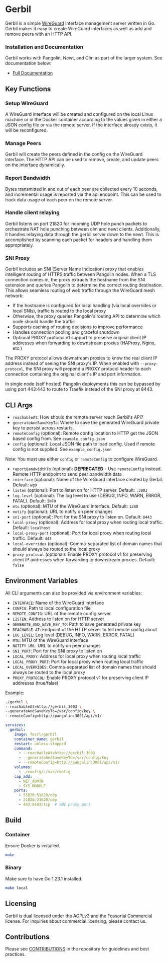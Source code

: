 # Gerbil

Gerbil is a simple [WireGuard](https://www.wireguard.com/) interface management server written in Go. Gerbil makes it easy to create WireGuard interfaces as well as add and remove peers with an HTTP API.

### Installation and Documentation

Gerbil works with Pangolin, Newt, and Olm as part of the larger system. See documentation below:

-   [Full Documentation](https://docs.fossorial.io)

## Key Functions

### Setup WireGuard

A WireGuard interface will be created and configured on the local Linux machine or in the Docker container according to the values given in either a JSON config file or via the remote server. If the interface already exists, it will be reconfigured.

### Manage Peers

Gerbil will create the peers defined in the config on the WireGuard interface. The HTTP API can be used to remove, create, and update peers on the interface dynamically.

### Report Bandwidth

Bytes transmitted in and out of each peer are collected every 10 seconds, and incremental usage is reported via the api endpoint. This can be used to track data usage of each peer on the remote server.

### Handle client relaying

Gerbil listens on port 21820 for incoming UDP hole punch packets to orchestrate NAT hole punching between olm and newt clients. Additionally, it handles relaying data through the gerbil server down to the newt. This is accomplished by scanning each packet for headers and handling them appropriately.

### SNI Proxy

Gerbil includes an SNI (Server Name Indication) proxy that enables intelligent routing of HTTPS traffic between Pangolin nodes. When a TLS connection comes in, the proxy extracts the hostname from the SNI extension and queries Pangolin to determine the correct routing destination. This allows seamless routing of web traffic through the WireGuard mesh network:

- If the hostname is configured for local handling (via local overrides or local SNIs), traffic is routed to the local proxy
- Otherwise, the proxy queries Pangolin's routing API to determine which node should handle the traffic
- Supports caching of routing decisions to improve performance
- Handles connection pooling and graceful shutdown
- Optional PROXY protocol v1 support to preserve original client IP addresses when forwarding to downstream proxies (HAProxy, Nginx, etc.)

The PROXY protocol allows downstream proxies to know the real client IP address instead of seeing the SNI proxy's IP. When enabled with `--proxy-protocol`, the SNI proxy will prepend a PROXY protocol header to each connection containing the original client's IP and port information.

In single node (self hosted) Pangolin deployments this can be bypassed by using port 443:443 to route to Traefik instead of the SNI proxy at 8443.

## CLI Args

- `reachableAt`: How should the remote server reach Gerbil's API?
- `generateAndSaveKeyTo`: Where to save the generated WireGuard private key to persist across restarts.
- `remoteConfig` (optional): Remote config location to HTTP get the JSON based config from. See `example_config.json`
- `config` (optional): Local JSON file path to load config. Used if remote config is not supplied. See `example_config.json`

Note: You must use either `config` or `remoteConfig` to configure WireGuard.

- `reportBandwidthTo` (optional): **DEPRECATED** - Use `remoteConfig` instead. Remote HTTP endpoint to send peer bandwidth data
- `interface` (optional): Name of the WireGuard interface created by Gerbil. Default: `wg0`
- `listen` (optional): Port to listen on for HTTP server. Default: `:3003`
- `log-level` (optional): The log level to use (DEBUG, INFO, WARN, ERROR, FATAL). Default: `INFO`
- `mtu` (optional): MTU of the WireGuard interface. Default: `1280`
- `notify` (optional): URL to notify on peer changes
- `sni-port` (optional): Port for the SNI proxy to listen on. Default: `8443`
- `local-proxy` (optional): Address for local proxy when routing local traffic. Default: `localhost`
- `local-proxy-port` (optional): Port for local proxy when routing local traffic. Default: `443`
- `local-overrides` (optional): Comma-separated list of domain names that should always be routed to the local proxy
- `proxy-protocol` (optional): Enable PROXY protocol v1 for preserving client IP addresses when forwarding to downstream proxies. Default: `false`

## Environment Variables

All CLI arguments can also be provided via environment variables:

- `INTERFACE`: Name of the WireGuard interface
- `CONFIG`: Path to local configuration file
- `REMOTE_CONFIG`: URL of the remote config server
- `LISTEN`: Address to listen on for HTTP server
- `GENERATE_AND_SAVE_KEY_TO`: Path to save generated private key
- `REACHABLE_AT`: Endpoint of the HTTP server to tell remote config about
- `LOG_LEVEL`: Log level (DEBUG, INFO, WARN, ERROR, FATAL)
- `MTU`: MTU of the WireGuard interface
- `NOTIFY_URL`: URL to notify on peer changes
- `SNI_PORT`: Port for the SNI proxy to listen on
- `LOCAL_PROXY`: Address for local proxy when routing local traffic
- `LOCAL_PROXY_PORT`: Port for local proxy when routing local traffic
- `LOCAL_OVERRIDES`: Comma-separated list of domain names that should always be routed to the local proxy
- `PROXY_PROTOCOL`: Enable PROXY protocol v1 for preserving client IP addresses (true/false)

Example:

```bash
./gerbil \
--reachableAt=http://gerbil:3003 \
--generateAndSaveKeyTo=/var/config/key \
--remoteConfig=http://pangolin:3001/api/v1/
```

```yaml
services:
  gerbil:
    image: fosrl/gerbil
    container_name: gerbil
    restart: unless-stopped
    command:
      - --reachableAt=http://gerbil:3003
      - --generateAndSaveKeyTo=/var/config/key
      - --remoteConfig=http://pangolin:3001/api/v1/
    volumes:
      - ./config/:/var/config
    cap_add:
      - NET_ADMIN
      - SYS_MODULE
    ports:
      - 51820:51820/udp
      - 21820:21820/udp
      - 443:8443/tcp  # SNI proxy port
```

## Build

### Container 

Ensure Docker is installed.

```bash
make
```

### Binary

Make sure to have Go 1.23.1 installed.

```bash
make local
```

## Licensing

Gerbil is dual licensed under the AGPLv3 and the Fossorial Commercial license. For inquiries about commercial licensing, please contact us.

## Contributions

Please see [CONTRIBUTIONS](./CONTRIBUTING.md) in the repository for guidelines and best practices.
